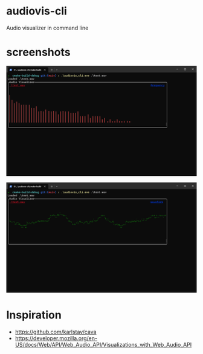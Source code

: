 # audiovis-cli

Audio visualizer in command line

# screenshots

![frequency bar](screenshots/Snipaste_2023-04-19_23-37-33.png)

![wave](screenshots/Snipaste_2023-04-19_23-37-40.png)

# Inspiration

- https://github.com/karlstav/cava
- https://developer.mozilla.org/en-US/docs/Web/API/Web_Audio_API/Visualizations_with_Web_Audio_API
